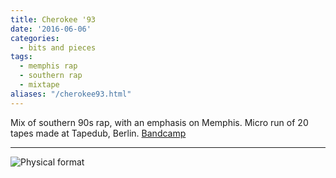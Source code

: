 ```yaml
---
title: Cherokee '93
date: '2016-06-06'
categories: 
  - bits and pieces
tags:
  - memphis rap
  - southern rap
  - mixtape
aliases: "/cherokee93.html"
---
```


Mix of southern 90s rap, with an emphasis on Memphis. Micro run of 20 tapes made at Tapedub, Berlin.
[Bandcamp](https://rmtapes.bandcamp.com/album/cherokee-93-extended)

---

![Physical format](https://f4.bcbits.com/img/0007597003_10.jpg)